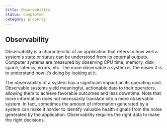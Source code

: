 ```yaml
---
title: Observability
status: Completed
category: property
---
```

## Observability

Observability is a characteristic of an application that refers to how well a system's state or status can be understood from its external outputs. Computer systems are measured by observing CPU time, memory, disk space, latency, errors, etc. The more observable a system is, the easier it is to understand how it’s doing by looking at it.

The observability of a system has a significant impact on its operating cost. Observable systems yield meaningful, actionable data to their operators, allowing them to achieve favorable outcomes and less downtime. Note that more information does not necessarily translate into a more observable system. In fact, sometimes the amount of information generated by a system can make it harder to identify valuable health signals from the noise generated by the application. Observability requires the right data to make the right decisions. 


